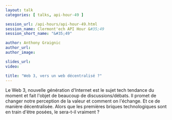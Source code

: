 ```yaml
---
layout: talk
categories: [ talks, api-hour-49 ]

session_url: /api-hours/api-hour-49.html
session_name: Clermont'ech API Hour &#35;49
session_short_name: "&#35;49"

author: Anthony Graignic
author_url:
author_image:

slides_url:
video: 

title: "Web 3, vers un web décentralisé ?"
---
```


Le Web 3, nouvelle génération d'Internet est le sujet tech tendance 
du moment et fait l'objet de beaucoup de discussions/débats. 
Il promet de changer notre perception de la valeur et comment on 
l'échange. Et ce de manière décentralisée. Alors que les premières 
briques technologiques sont en train d'être posées, le sera-t-il vraiment ?